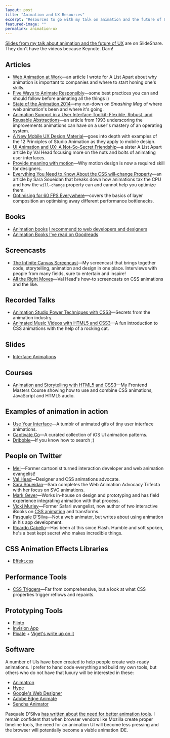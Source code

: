 ```yaml
---
layout: post
title: "Animation and UX Resources"
excerpt: "Resources to go with my talk on animation and the future of UX."
featured-image: ""
permalink: animation-ux
---
```


[Slides from my talk about animation and the future of UX](http://www.slideshare.net/CrowChick/animation-and-the-future-of-ux-33573726) are on SlideShare. They don't have the videos because Keynote. Darn!

## Articles
* [Web Animation at Work](http://alistapart.com/article/web-animation-at-work)&mdash;an article I wrote for A List Apart about why animation is important to companies and where to start honing one's skills.
* [Five Ways to Animate Responsibly](http://24ways.org/2014/five-ways-to-animate-responsibly/)&mdash;some best practices you can and should follow before animating all the things :)
* [State of the Animation 2014](http://www.smashingmagazine.com/2014/11/18/the-state-of-animation-2014/)&mdash;my run-down on _Smashing Mag_ of where web animation's been and where it's going.
* [Animation Support in a User Interface Toolkit: Flexible, Robust, and Reusable Abstractions](https://smartech.gatech.edu/bitstream/handle/1853/3627/93-17.pdf)&mdash;an article from 1993 underscoring the improvements animations can have on a user's mastery of an operating system.
* [A New Mobile UX Design Material](http://www.smashingmagazine.com/2012/10/30/motion-and-animation-a-new-mobile-ux-design-material/)&mdash;goes into depth with examples of the 12 Principles of Studio Animation as they apply to mobile design.
* [UI Animation and UX: A Not-So-Secret Friendship](http://alistapart.com/article/ui-animation-and-ux-a-not-so-secret-friendship)&mdash;a sister A List Apart article by Val Head focusing more on the nuts and bolts of animating user interfaces.
* [Provide meaning with motion](http://paulstamatiou.com/design-provide-meaning-with-motion/)&mdash;Why motion design is now a required skill for designers.
* [Everything You Need to Know About the CSS will-change Property](http://dev.opera.com/articles/css-will-change-property/)&mdash;an article by Sara Soueidan that breaks down how animations tax the CPU and how the <code>will-change</code> property can and cannot help you optimize them.
* [Optimising for 60 <abbr title="frames per second">FPS</abbr> Everywhere](https://engineering.gosquared.com/optimising-60fps-everywhere-in-javascript)&mdash;covers the basics of layer composition an optimising away different performance bottlenecks.

## Books
* [Animation books](http://astore.amazon.com/animationwow-20?_encoding=UTF8&amp;node=3) [I recommend to web developers and designers](http://astore.amazon.com/animationwow-20)
* [Animation Books I've read on Goodreads](https://www.goodreads.com/review/list/155831-rachel-nabors?shelf=animation)

## Screencasts
* [The Infinite Canvas Screencast](theinfinitecanvas.com)&mdash;My screencast that brings together code, storytelling, animation and design in one place. Interviews with people from many fields, sure to entertain and inspire!
* [All the Right Moves](https://vimeo.com/valhead)&mdash;Val Head's how-to screencasts on CSS animations and the like.

## Recorded Talks
* [Animation Studio Power Techniques with CSS3](http://www.youtube.com/watch?v=iFUGSiz0Muc)&mdash;Secrets from the animation industry.
* [Animated Music Videos with HTML5 and CSS3](https://vimeo.com/89400965)&mdash;A fun introduction to CSS animations with the help of a rocking cat.

## Slides
* [Interface Animations](http://markgeyer.com/pres/interface-animations)

## Courses
* [Animation and Storytelling with HTML5 and CSS3](http://frontendmasters.com/courses/animation-storytelling-html5-css3/cutout-animations-css/?partner=1)&mdash;My Frontend Masters Course showing how to use and combine CSS animations, JavaScript and HTML5 audio.

## Examples of animation in action
* [Use Your Interface](http://useyourinterface.com/)&mdash;A tumblr of animated gifs of tiny user interface animations.
* [Captivate Co](http://capptivate.co/)&mdash;A curated collection of iOS UI animation patterns.
* [Dribbble](https://dribbble.com/search?q=ui+animation)&mdash;If you know how to search ;)

## People on Twitter
* [Me!](https://twitter.com/rachelnabors)&mdash;Former cartoonist turned interaction developer and web animation evangelist!
* [Val Head](https://twitter.com/vlh)&mdash;Designer and CSS animations advocate.
* [Sara Soueidan](https://twitter.com/SaraSoueidan)&mdash;Sara completes the Web Animation Advocacy Trifecta with her focus on SVG animations.
* [Mark Geyer](https://twitter.com/markgeyer)&mdash;Works in-house on design and prototyping and has field experience integrating animation with that process.
* [Vicki Murley](https://twitter.com/vickimurley)&mdash;Former Safari evangelist, now author of two interactive iBooks on [CSS animation](http://cssanimationbook.com/) and transforms.
* [Pasquale D'Silva](https://twitter.com/pasql)&mdash;Not a web animator, but writes about using animation in his app development.
* [Ricardo Cabello](https://twitter.com/mrdoob)&mdash;Has been at this since Flash. Humble and soft spoken, he's a best kept secret who makes incredible things.

## CSS Animation Effects Libraries
* [Effekt.css](http://h5bp.github.io/Effeckt.css/)

## Performance Tools
* [CSS Triggers](http://csstriggers.com/)&mdash;Far from comprehensive, but a look at what CSS properties trigger reflows and repaints.

## Prototyping Tools
* [Flinto](https://www.flinto.com/)
* [Invision App](http://www.invisionapp.com/)
* [Pixate](http://www.pixate.com/) + [Viget's write up on it](http://viget.com/inspire/prototyping-mobile-animations-with-pixate)

## Software
A number of UIs have been created to help people create web-ready animations. I prefer to hand code everything and build my own tools, but others who do not have that luxury will be interested in these:

* [Animatron](http://animatron.com/)
* [Hype](http://tumult.com/hype/)
* [Google's Web Designer](https://www.google.com/webdesigner/)
* [Adobe Edge Animate](http://html.adobe.com/edge/animate/)
* [Sencha Animator](https://www.sencha.com/products/animator/)

Pasquale D'Silva [has written about](https://medium.com/design-idea/f755c6515368) [the need for better animation tools](https://medium.com/elepath-exports/ad5c2e4149d0). I remain confident that when browser vendors like Mozilla create proper timeline tools, the need for an animation UI will become less pressing and the browser will potentially become a viable animation IDE.
